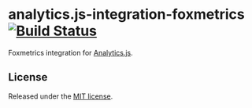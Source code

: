 # analytics.js-integration-foxmetrics [![Build Status][ci-badge]][ci-link]

Foxmetrics integration for [Analytics.js][].

## License

Released under the [MIT license](LICENSE).


[Analytics.js]: https://segment.com/docs/libraries/analytics.js/
[ci-link]: https://circleci.com/gh/segment-integrations/analytics.js-integration-foxmetrics
[ci-badge]: https://circleci.com/gh/segment-integrations/analytics.js-integration-foxmetrics.svg?style=svg
